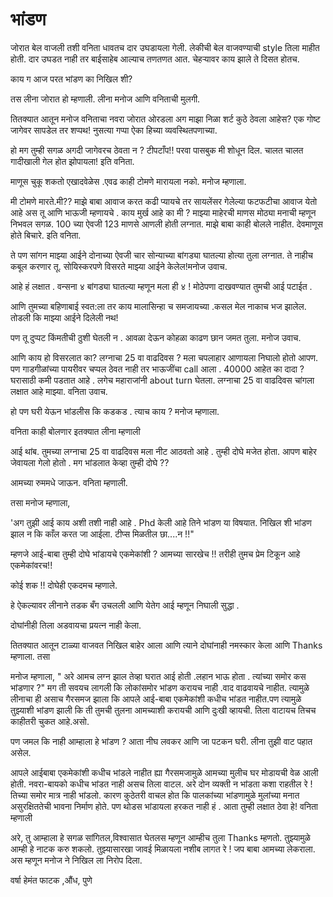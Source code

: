 # भांडण

जोरात बेल वाजली तशी वनिता धावतच दार उघडायला गेली. लेकीची बेल वाजवण्याची style तिला माहीत होती. दार उघडत नाही तर बाईसाहेब आल्याच तणतणत आत. चेहऱ्यावर काय झाले ते दिसत होतच.

काय ग आज परत भांडण का निखिल शी?

तस लीना जोरात हो म्हणाली. लीना मनोज आणि वनिताची मुलगी.

तितक्यात आतून मनोज वनिताचा नवरा  जोरात ओरडला अग माझा निळा शर्ट कुठे ठेवला आहेस? एक गोष्ट जागेवर सापडेल तर शप्पथ! नुसत्या गप्पा ऐका हिच्या व्यवस्थितपणाच्या.

हो मग तुम्ही सगळ अगदी जागेवरच ठेवता न ? टीपटाँप!! परवा पासबुक मी शोधून दिल. चालत चालत गादीखाली गेल होत झोपायला! इति वनिता.

माणूस चुकू शकतो एखादवेळेस .एवढ काही टोमणे मारायला नको. मनोज म्हणाला.

मी टोमणे मारते.मी?? माझे बाबा आवाज करत कढी प्यायचे तर सायलेंसर गेलेल्या फटफटीचा आवाज येतो आहे अस तू आणि भाऊजी म्हणायचे . काय मुर्ख  आहे का मी ? माझ्या माहेरची माणस मोठ्या मनाची म्हणून निभवल सगळ. 100 च्या ऐवजी 123 माणसे आणली होती लग्नात. माझे बाबा काही बोलले नाहीत. देवमाणूस होते बिचारे. इति वनिता.

ते पण सांगन माझ्या आईने दोनाच्या ऐवजी चार सोन्याच्या  बांगड्या घातल्या होत्या तुला लग्नात. ते नाहीच कबूल करणार तू. सोयिस्करपणे विसरते माझ्या आईने केलेल!मनोज उवाच.

आहे हं लक्षात . वन्सना ४ बांगड्या घातल्या म्हणून मला ही ४ ! मोठेपणा दाखवण्यात तुमची आई पटाईत .

आणि तुमच्या बहिणाबाई स्वत:ला तर काय मालासिन्हा च समजायच्या .कसल मेल नाकाच भज झालेल. तोडली कि माझ्या आईने दिलेली  नथ!

पण तू दुप्पट किंमतीची ठुशी घेतली न . आवळा देऊन कोहळा काढण छान जमत तुला. मनोज उवाच.

आणि काय हो  विसरलात  का? लग्नाचा 25 वा वाढदिवस ? मला चपलाहार आणायला निघालो होतो आपण. पण गाडगीळांच्या पायरीवर चप्पल ठेवत नाही तर भाऊजींचा call आला . 40000 आहेत का  दादा ? घरासाठी कमी पडतात आहे . लगेच महाराजांनी about turn घेतला. लग्नाचा 25 वा वाढदिवस चांगला लक्षात आहे माझ्या. वनिता उवाच.

हो पण घरी येऊन भांडलीस कि कडकड . त्याच काय ? मनोज म्हणाला.

वनिता काही बोलणार इतक्यात लीना म्हणाली

आई थांब. तुमच्या लग्नाचा 25 वा वाढदिवस मला नीट आठवतो आहे . तुम्ही दोघे मजेत होता. आपण बाहेर जेवायला गेलो होतो . मग भांडलात केव्हा तुम्ही दोघे ??

आमच्या रुममधे जाऊन. वनिता म्हणाली.

तसा मनोज म्हणाला,

'अग तुझी आई काय अशी तशी नाही आहे . Phd केली आहे तिने भांडण या विषयात. निखिल शी भांडण झाल न कि काँल करत जा आईला. टीप्स मिळतील छा....न !!"

म्हणजे आई-बाबा तुम्ही दोघे भांडायचे एकमेकांशी ? आमच्या सारखेच !! तरीही तुमच प्रेम टिकून आहे  एकमेकांवरच!!

कोई शक !! दोघेही एकदमच  म्हणाले.

हे ऐकल्यावर  लीनाने  तडक बँग उचलली आणि  येतेग आई  म्हणून निघाली सुद्धा . 

दोघांनीही तिला अडवायचा प्रयत्न नाही  केला.

तितक्यात आतून टाळ्या वाजवत निखिल बाहेर आला आणि त्याने दोघांनाही नमस्कार केला आणि Thanks म्हणाला. तसा

मनोज म्हणाला, " अरे आमच लग्न झाल तेव्हा घरात आई होती .लहान भाऊ होता . त्यांच्या समोर कस भांडणार ?" मग ती सवयच लागली कि लोकांसमोर भांडण करायच नाही .वाद वाढवायचे नाहीत. त्यामुळे लीनाचा ही असाच गैरसमज झाला कि आपले आई-बाबा एकमेकांशी कधीच भांडत नाहीत.पण त्यामुळे तुझ्याशी भांडण झाली कि ती तुमची तुलना आमच्याशी करायची आणि दुःखी व्हायची. तिला वाटायच तिचच काहीतरी चुकत आहे.असो.

पण जमल कि नाही आम्हाला  हे भांडण ? आता नीघ लवकर आणि जा पटकन घरी. लीना तुझी वाट पहात असेल.

आपले आईबाबा एकमेकांशी कधीच भांडले नाहीत ह्या गैरसमजामुळे आमच्या मुलीच घर मोडायची वेळ आली होती. नवरा-बायको कधीच भांडत नाही असच तिला वाटल. अरे दोन व्यक्ती न भांडता कशा राहतील रे ! तिच्या समोर मात्र नाही भांडलो. कारण कुठेतरी वाचल होत कि पालकांच्या भांडणामुळे मुलांच्या मनात असुरक्षिततेची भावना निर्माण होते. पण थोडस भांडायला हरकत नाही हं . आता तुम्ही लक्षात ठेवा हे! वनिता म्हणाली 

अरे, तु आम्हाला हे सगळ सांगितल,विश्वासात घेतलस म्हणून आम्हीच तुला Thanks म्हणतो. तुझ्यामुळे आम्ही हे नाटक करु शकलो. तुझ्यासारखा जावई मिळायला नशीब लागत रे ! जप बाबा आमच्या लेकराला. अस म्हणून मनोज ने निखिल ला निरोप दिला.

वर्षा हेमंत फाटक ,औंध, पुणे
